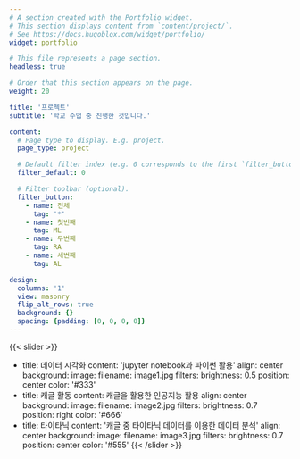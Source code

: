 ```yaml
---
# A section created with the Portfolio widget.
# This section displays content from `content/project/`.
# See https://docs.hugoblox.com/widget/portfolio/
widget: portfolio

# This file represents a page section.
headless: true

# Order that this section appears on the page.
weight: 20

title: '프로젝트'
subtitle: '학교 수업 중 진행한 것입니다.'

content:
  # Page type to display. E.g. project.
  page_type: project

  # Default filter index (e.g. 0 corresponds to the first `filter_button` instance below).
  filter_default: 0

  # Filter toolbar (optional).
  filter_button:
    - name: 전체
      tag: '*'
    - name: 첫번째
      tag: ML
    - name: 두번째
      tag: RA
    - name: 세번째
      tag: AL

design:
  columns: '1'
  view: masonry
  flip_alt_rows: true
  background: {}
  spacing: {padding: [0, 0, 0, 0]}
---
```


{{< slider >}}
- title: 데이터 시각화
  content: 'jupyter notebook과 파이썬 활용'
  align: center
  background:
    image:
      filename: image1.jpg
      filters:
        brightness: 0.5
    position: center
    color: '#333'
- title: 캐글 활동
  content: 캐글을 활용한 인공지능 활용
  align: center
  background:
    image:
      filename: image2.jpg
      filters:
        brightness: 0.7
    position: right
    color: '#666'
- title: 타이타닉
  content: '캐글 중 타이타닉 데이터를 이용한 데이터 분석'
  align: center
  background:
    image:
      filename: image3.jpg
      filters:
        brightness: 0.7
    position: center
    color: '#555'
{{< /slider >}}
